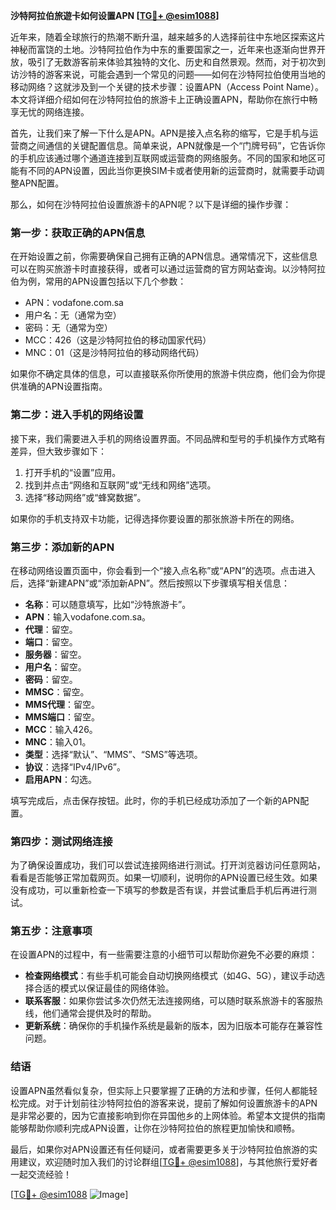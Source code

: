 **沙特阿拉伯旅遊卡如何设置APN [[TG💪+ @esim1088](https://t.me/s/esim1088)]**

近年来，随着全球旅行的热潮不断升温，越来越多的人选择前往中东地区探索这片神秘而富饶的土地。沙特阿拉伯作为中东的重要国家之一，近年来也逐渐向世界开放，吸引了无数游客前来体验其独特的文化、历史和自然景观。然而，对于初次到访沙特的游客来说，可能会遇到一个常见的问题——如何在沙特阿拉伯使用当地的移动网络？这就涉及到一个关键的技术步骤：设置APN（Access Point Name）。本文将详细介绍如何在沙特阿拉伯的旅游卡上正确设置APN，帮助你在旅行中畅享无忧的网络连接。

首先，让我们来了解一下什么是APN。APN是接入点名称的缩写，它是手机与运营商之间通信的关键配置信息。简单来说，APN就像是一个“门牌号码”，它告诉你的手机应该通过哪个通道连接到互联网或运营商的网络服务。不同的国家和地区可能有不同的APN设置，因此当你更换SIM卡或者使用新的运营商时，就需要手动调整APN配置。

那么，如何在沙特阿拉伯设置旅游卡的APN呢？以下是详细的操作步骤：

### **第一步：获取正确的APN信息**
在开始设置之前，你需要确保自己拥有正确的APN信息。通常情况下，这些信息可以在购买旅游卡时直接获得，或者可以通过运营商的官方网站查询。以沙特阿拉伯为例，常用的APN设置包括以下几个参数：
- APN：vodafone.com.sa
- 用户名：无（通常为空）
- 密码：无（通常为空）
- MCC：426（这是沙特阿拉伯的移动国家代码）
- MNC：01（这是沙特阿拉伯的移动网络代码）

如果你不确定具体的信息，可以直接联系你所使用的旅游卡供应商，他们会为你提供准确的APN设置指南。

### **第二步：进入手机的网络设置**
接下来，我们需要进入手机的网络设置界面。不同品牌和型号的手机操作方式略有差异，但大致步骤如下：
1. 打开手机的“设置”应用。
2. 找到并点击“网络和互联网”或“无线和网络”选项。
3. 选择“移动网络”或“蜂窝数据”。

如果你的手机支持双卡功能，记得选择你要设置的那张旅游卡所在的网络。

### **第三步：添加新的APN**
在移动网络设置页面中，你会看到一个“接入点名称”或“APN”的选项。点击进入后，选择“新建APN”或“添加新APN”。然后按照以下步骤填写相关信息：
- **名称**：可以随意填写，比如“沙特旅游卡”。
- **APN**：输入vodafone.com.sa。
- **代理**：留空。
- **端口**：留空。
- **服务器**：留空。
- **用户名**：留空。
- **密码**：留空。
- **MMSC**：留空。
- **MMS代理**：留空。
- **MMS端口**：留空。
- **MCC**：输入426。
- **MNC**：输入01。
- **类型**：选择“默认”、“MMS”、“SMS”等选项。
- **协议**：选择“IPv4/IPv6”。
- **启用APN**：勾选。

填写完成后，点击保存按钮。此时，你的手机已经成功添加了一个新的APN配置。

### **第四步：测试网络连接**
为了确保设置成功，我们可以尝试连接网络进行测试。打开浏览器访问任意网站，看看是否能够正常加载网页。如果一切顺利，说明你的APN设置已经生效。如果没有成功，可以重新检查一下填写的参数是否有误，并尝试重启手机后再进行测试。

### **第五步：注意事项**
在设置APN的过程中，有一些需要注意的小细节可以帮助你避免不必要的麻烦：
- **检查网络模式**：有些手机可能会自动切换网络模式（如4G、5G），建议手动选择合适的模式以保证最佳的网络体验。
- **联系客服**：如果你尝试多次仍然无法连接网络，可以随时联系旅游卡的客服热线，他们通常会提供及时的帮助。
- **更新系统**：确保你的手机操作系统是最新的版本，因为旧版本可能存在兼容性问题。

### **结语**
设置APN虽然看似复杂，但实际上只要掌握了正确的方法和步骤，任何人都能轻松完成。对于计划前往沙特阿拉伯的游客来说，提前了解如何设置旅游卡的APN是非常必要的，因为它直接影响到你在异国他乡的上网体验。希望本文提供的指南能够帮助你顺利完成APN设置，让你在沙特阿拉伯的旅程更加愉快和顺畅。

最后，如果你对APN设置还有任何疑问，或者需要更多关于沙特阿拉伯旅游的实用建议，欢迎随时加入我们的讨论群组[[TG💪+ @esim1088](https://t.me/s/esim1088)]，与其他旅行爱好者一起交流经验！

[[TG💪+ @esim1088](https://t.me/s/esim1088) ![Image](https://i.postimg.cc/4NQfJmqS/Snipaste-2025-05-13-00-14-12.png)]
